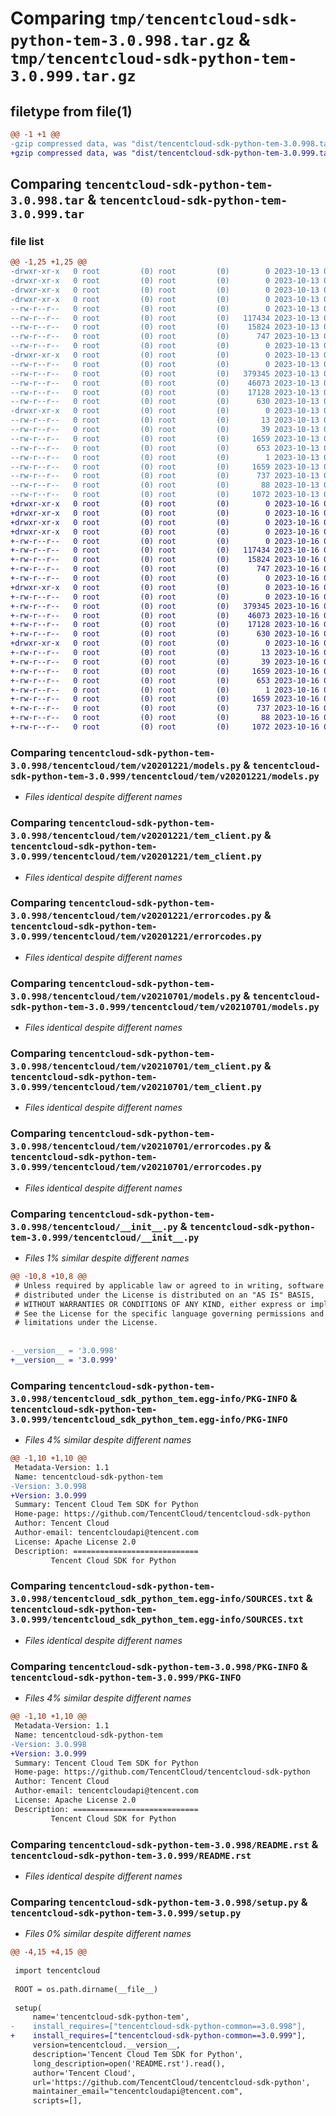 # Comparing `tmp/tencentcloud-sdk-python-tem-3.0.998.tar.gz` & `tmp/tencentcloud-sdk-python-tem-3.0.999.tar.gz`

## filetype from file(1)

```diff
@@ -1 +1 @@
-gzip compressed data, was "dist/tencentcloud-sdk-python-tem-3.0.998.tar", last modified: Fri Oct 13 00:37:48 2023, max compression
+gzip compressed data, was "dist/tencentcloud-sdk-python-tem-3.0.999.tar", last modified: Mon Oct 16 00:36:54 2023, max compression
```

## Comparing `tencentcloud-sdk-python-tem-3.0.998.tar` & `tencentcloud-sdk-python-tem-3.0.999.tar`

### file list

```diff
@@ -1,25 +1,25 @@
-drwxr-xr-x   0 root         (0) root         (0)        0 2023-10-13 00:37:48.000000 tencentcloud-sdk-python-tem-3.0.998/
-drwxr-xr-x   0 root         (0) root         (0)        0 2023-10-13 00:37:48.000000 tencentcloud-sdk-python-tem-3.0.998/tencentcloud/
-drwxr-xr-x   0 root         (0) root         (0)        0 2023-10-13 00:37:48.000000 tencentcloud-sdk-python-tem-3.0.998/tencentcloud/tem/
-drwxr-xr-x   0 root         (0) root         (0)        0 2023-10-13 00:37:48.000000 tencentcloud-sdk-python-tem-3.0.998/tencentcloud/tem/v20201221/
--rw-r--r--   0 root         (0) root         (0)        0 2023-10-13 00:37:48.000000 tencentcloud-sdk-python-tem-3.0.998/tencentcloud/tem/v20201221/__init__.py
--rw-r--r--   0 root         (0) root         (0)   117434 2023-10-13 00:37:48.000000 tencentcloud-sdk-python-tem-3.0.998/tencentcloud/tem/v20201221/models.py
--rw-r--r--   0 root         (0) root         (0)    15824 2023-10-13 00:37:48.000000 tencentcloud-sdk-python-tem-3.0.998/tencentcloud/tem/v20201221/tem_client.py
--rw-r--r--   0 root         (0) root         (0)      747 2023-10-13 00:37:48.000000 tencentcloud-sdk-python-tem-3.0.998/tencentcloud/tem/v20201221/errorcodes.py
--rw-r--r--   0 root         (0) root         (0)        0 2023-10-13 00:37:48.000000 tencentcloud-sdk-python-tem-3.0.998/tencentcloud/tem/__init__.py
-drwxr-xr-x   0 root         (0) root         (0)        0 2023-10-13 00:37:48.000000 tencentcloud-sdk-python-tem-3.0.998/tencentcloud/tem/v20210701/
--rw-r--r--   0 root         (0) root         (0)        0 2023-10-13 00:37:48.000000 tencentcloud-sdk-python-tem-3.0.998/tencentcloud/tem/v20210701/__init__.py
--rw-r--r--   0 root         (0) root         (0)   379345 2023-10-13 00:37:48.000000 tencentcloud-sdk-python-tem-3.0.998/tencentcloud/tem/v20210701/models.py
--rw-r--r--   0 root         (0) root         (0)    46073 2023-10-13 00:37:48.000000 tencentcloud-sdk-python-tem-3.0.998/tencentcloud/tem/v20210701/tem_client.py
--rw-r--r--   0 root         (0) root         (0)    17128 2023-10-13 00:37:48.000000 tencentcloud-sdk-python-tem-3.0.998/tencentcloud/tem/v20210701/errorcodes.py
--rw-r--r--   0 root         (0) root         (0)      630 2023-10-13 00:37:48.000000 tencentcloud-sdk-python-tem-3.0.998/tencentcloud/__init__.py
-drwxr-xr-x   0 root         (0) root         (0)        0 2023-10-13 00:37:48.000000 tencentcloud-sdk-python-tem-3.0.998/tencentcloud_sdk_python_tem.egg-info/
--rw-r--r--   0 root         (0) root         (0)       13 2023-10-13 00:37:48.000000 tencentcloud-sdk-python-tem-3.0.998/tencentcloud_sdk_python_tem.egg-info/top_level.txt
--rw-r--r--   0 root         (0) root         (0)       39 2023-10-13 00:37:48.000000 tencentcloud-sdk-python-tem-3.0.998/tencentcloud_sdk_python_tem.egg-info/requires.txt
--rw-r--r--   0 root         (0) root         (0)     1659 2023-10-13 00:37:48.000000 tencentcloud-sdk-python-tem-3.0.998/tencentcloud_sdk_python_tem.egg-info/PKG-INFO
--rw-r--r--   0 root         (0) root         (0)      653 2023-10-13 00:37:48.000000 tencentcloud-sdk-python-tem-3.0.998/tencentcloud_sdk_python_tem.egg-info/SOURCES.txt
--rw-r--r--   0 root         (0) root         (0)        1 2023-10-13 00:37:48.000000 tencentcloud-sdk-python-tem-3.0.998/tencentcloud_sdk_python_tem.egg-info/dependency_links.txt
--rw-r--r--   0 root         (0) root         (0)     1659 2023-10-13 00:37:48.000000 tencentcloud-sdk-python-tem-3.0.998/PKG-INFO
--rw-r--r--   0 root         (0) root         (0)      737 2023-10-13 00:37:48.000000 tencentcloud-sdk-python-tem-3.0.998/README.rst
--rw-r--r--   0 root         (0) root         (0)       88 2023-10-13 00:37:48.000000 tencentcloud-sdk-python-tem-3.0.998/setup.cfg
--rw-r--r--   0 root         (0) root         (0)     1072 2023-10-13 00:37:48.000000 tencentcloud-sdk-python-tem-3.0.998/setup.py
+drwxr-xr-x   0 root         (0) root         (0)        0 2023-10-16 00:36:54.000000 tencentcloud-sdk-python-tem-3.0.999/
+drwxr-xr-x   0 root         (0) root         (0)        0 2023-10-16 00:36:54.000000 tencentcloud-sdk-python-tem-3.0.999/tencentcloud/
+drwxr-xr-x   0 root         (0) root         (0)        0 2023-10-16 00:36:54.000000 tencentcloud-sdk-python-tem-3.0.999/tencentcloud/tem/
+drwxr-xr-x   0 root         (0) root         (0)        0 2023-10-16 00:36:54.000000 tencentcloud-sdk-python-tem-3.0.999/tencentcloud/tem/v20201221/
+-rw-r--r--   0 root         (0) root         (0)        0 2023-10-16 00:36:54.000000 tencentcloud-sdk-python-tem-3.0.999/tencentcloud/tem/v20201221/__init__.py
+-rw-r--r--   0 root         (0) root         (0)   117434 2023-10-16 00:36:54.000000 tencentcloud-sdk-python-tem-3.0.999/tencentcloud/tem/v20201221/models.py
+-rw-r--r--   0 root         (0) root         (0)    15824 2023-10-16 00:36:54.000000 tencentcloud-sdk-python-tem-3.0.999/tencentcloud/tem/v20201221/tem_client.py
+-rw-r--r--   0 root         (0) root         (0)      747 2023-10-16 00:36:54.000000 tencentcloud-sdk-python-tem-3.0.999/tencentcloud/tem/v20201221/errorcodes.py
+-rw-r--r--   0 root         (0) root         (0)        0 2023-10-16 00:36:54.000000 tencentcloud-sdk-python-tem-3.0.999/tencentcloud/tem/__init__.py
+drwxr-xr-x   0 root         (0) root         (0)        0 2023-10-16 00:36:54.000000 tencentcloud-sdk-python-tem-3.0.999/tencentcloud/tem/v20210701/
+-rw-r--r--   0 root         (0) root         (0)        0 2023-10-16 00:36:54.000000 tencentcloud-sdk-python-tem-3.0.999/tencentcloud/tem/v20210701/__init__.py
+-rw-r--r--   0 root         (0) root         (0)   379345 2023-10-16 00:36:54.000000 tencentcloud-sdk-python-tem-3.0.999/tencentcloud/tem/v20210701/models.py
+-rw-r--r--   0 root         (0) root         (0)    46073 2023-10-16 00:36:54.000000 tencentcloud-sdk-python-tem-3.0.999/tencentcloud/tem/v20210701/tem_client.py
+-rw-r--r--   0 root         (0) root         (0)    17128 2023-10-16 00:36:54.000000 tencentcloud-sdk-python-tem-3.0.999/tencentcloud/tem/v20210701/errorcodes.py
+-rw-r--r--   0 root         (0) root         (0)      630 2023-10-16 00:36:54.000000 tencentcloud-sdk-python-tem-3.0.999/tencentcloud/__init__.py
+drwxr-xr-x   0 root         (0) root         (0)        0 2023-10-16 00:36:54.000000 tencentcloud-sdk-python-tem-3.0.999/tencentcloud_sdk_python_tem.egg-info/
+-rw-r--r--   0 root         (0) root         (0)       13 2023-10-16 00:36:54.000000 tencentcloud-sdk-python-tem-3.0.999/tencentcloud_sdk_python_tem.egg-info/top_level.txt
+-rw-r--r--   0 root         (0) root         (0)       39 2023-10-16 00:36:54.000000 tencentcloud-sdk-python-tem-3.0.999/tencentcloud_sdk_python_tem.egg-info/requires.txt
+-rw-r--r--   0 root         (0) root         (0)     1659 2023-10-16 00:36:54.000000 tencentcloud-sdk-python-tem-3.0.999/tencentcloud_sdk_python_tem.egg-info/PKG-INFO
+-rw-r--r--   0 root         (0) root         (0)      653 2023-10-16 00:36:54.000000 tencentcloud-sdk-python-tem-3.0.999/tencentcloud_sdk_python_tem.egg-info/SOURCES.txt
+-rw-r--r--   0 root         (0) root         (0)        1 2023-10-16 00:36:54.000000 tencentcloud-sdk-python-tem-3.0.999/tencentcloud_sdk_python_tem.egg-info/dependency_links.txt
+-rw-r--r--   0 root         (0) root         (0)     1659 2023-10-16 00:36:54.000000 tencentcloud-sdk-python-tem-3.0.999/PKG-INFO
+-rw-r--r--   0 root         (0) root         (0)      737 2023-10-16 00:36:54.000000 tencentcloud-sdk-python-tem-3.0.999/README.rst
+-rw-r--r--   0 root         (0) root         (0)       88 2023-10-16 00:36:54.000000 tencentcloud-sdk-python-tem-3.0.999/setup.cfg
+-rw-r--r--   0 root         (0) root         (0)     1072 2023-10-16 00:36:54.000000 tencentcloud-sdk-python-tem-3.0.999/setup.py
```

### Comparing `tencentcloud-sdk-python-tem-3.0.998/tencentcloud/tem/v20201221/models.py` & `tencentcloud-sdk-python-tem-3.0.999/tencentcloud/tem/v20201221/models.py`

 * *Files identical despite different names*

### Comparing `tencentcloud-sdk-python-tem-3.0.998/tencentcloud/tem/v20201221/tem_client.py` & `tencentcloud-sdk-python-tem-3.0.999/tencentcloud/tem/v20201221/tem_client.py`

 * *Files identical despite different names*

### Comparing `tencentcloud-sdk-python-tem-3.0.998/tencentcloud/tem/v20201221/errorcodes.py` & `tencentcloud-sdk-python-tem-3.0.999/tencentcloud/tem/v20201221/errorcodes.py`

 * *Files identical despite different names*

### Comparing `tencentcloud-sdk-python-tem-3.0.998/tencentcloud/tem/v20210701/models.py` & `tencentcloud-sdk-python-tem-3.0.999/tencentcloud/tem/v20210701/models.py`

 * *Files identical despite different names*

### Comparing `tencentcloud-sdk-python-tem-3.0.998/tencentcloud/tem/v20210701/tem_client.py` & `tencentcloud-sdk-python-tem-3.0.999/tencentcloud/tem/v20210701/tem_client.py`

 * *Files identical despite different names*

### Comparing `tencentcloud-sdk-python-tem-3.0.998/tencentcloud/tem/v20210701/errorcodes.py` & `tencentcloud-sdk-python-tem-3.0.999/tencentcloud/tem/v20210701/errorcodes.py`

 * *Files identical despite different names*

### Comparing `tencentcloud-sdk-python-tem-3.0.998/tencentcloud/__init__.py` & `tencentcloud-sdk-python-tem-3.0.999/tencentcloud/__init__.py`

 * *Files 1% similar despite different names*

```diff
@@ -10,8 +10,8 @@
 # Unless required by applicable law or agreed to in writing, software
 # distributed under the License is distributed on an "AS IS" BASIS,
 # WITHOUT WARRANTIES OR CONDITIONS OF ANY KIND, either express or implied.
 # See the License for the specific language governing permissions and
 # limitations under the License.
 
 
-__version__ = '3.0.998'
+__version__ = '3.0.999'
```

### Comparing `tencentcloud-sdk-python-tem-3.0.998/tencentcloud_sdk_python_tem.egg-info/PKG-INFO` & `tencentcloud-sdk-python-tem-3.0.999/tencentcloud_sdk_python_tem.egg-info/PKG-INFO`

 * *Files 4% similar despite different names*

```diff
@@ -1,10 +1,10 @@
 Metadata-Version: 1.1
 Name: tencentcloud-sdk-python-tem
-Version: 3.0.998
+Version: 3.0.999
 Summary: Tencent Cloud Tem SDK for Python
 Home-page: https://github.com/TencentCloud/tencentcloud-sdk-python
 Author: Tencent Cloud
 Author-email: tencentcloudapi@tencent.com
 License: Apache License 2.0
 Description: ============================
         Tencent Cloud SDK for Python
```

### Comparing `tencentcloud-sdk-python-tem-3.0.998/tencentcloud_sdk_python_tem.egg-info/SOURCES.txt` & `tencentcloud-sdk-python-tem-3.0.999/tencentcloud_sdk_python_tem.egg-info/SOURCES.txt`

 * *Files identical despite different names*

### Comparing `tencentcloud-sdk-python-tem-3.0.998/PKG-INFO` & `tencentcloud-sdk-python-tem-3.0.999/PKG-INFO`

 * *Files 4% similar despite different names*

```diff
@@ -1,10 +1,10 @@
 Metadata-Version: 1.1
 Name: tencentcloud-sdk-python-tem
-Version: 3.0.998
+Version: 3.0.999
 Summary: Tencent Cloud Tem SDK for Python
 Home-page: https://github.com/TencentCloud/tencentcloud-sdk-python
 Author: Tencent Cloud
 Author-email: tencentcloudapi@tencent.com
 License: Apache License 2.0
 Description: ============================
         Tencent Cloud SDK for Python
```

### Comparing `tencentcloud-sdk-python-tem-3.0.998/README.rst` & `tencentcloud-sdk-python-tem-3.0.999/README.rst`

 * *Files identical despite different names*

### Comparing `tencentcloud-sdk-python-tem-3.0.998/setup.py` & `tencentcloud-sdk-python-tem-3.0.999/setup.py`

 * *Files 0% similar despite different names*

```diff
@@ -4,15 +4,15 @@
 
 import tencentcloud
 
 ROOT = os.path.dirname(__file__)
 
 setup(
     name='tencentcloud-sdk-python-tem',
-    install_requires=["tencentcloud-sdk-python-common==3.0.998"],
+    install_requires=["tencentcloud-sdk-python-common==3.0.999"],
     version=tencentcloud.__version__,
     description='Tencent Cloud Tem SDK for Python',
     long_description=open('README.rst').read(),
     author='Tencent Cloud',
     url='https://github.com/TencentCloud/tencentcloud-sdk-python',
     maintainer_email="tencentcloudapi@tencent.com",
     scripts=[],
```

